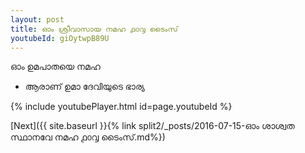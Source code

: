 ```yaml
---
layout: post
title: ഓം ശ്രീവാസായ നമഹ ൧൦൮ ടൈംസ്
youtubeId: giOytwpB89U
---
```

 
 
 ഓം ഉമപാതയെ നമഹ 
 
 -  ആരാണ് ഉമാ ദേവിയുടെ ഭാര്യ 
 
  
 
  
 
 
 
 
 
 


{% include youtubePlayer.html id=page.youtubeId %}
 
[Next]({{ site.baseurl }}{% link  split2/_posts/2016-07-15-ഓം ശാശ്വത സ്ഥാനവേ നമഹ ൧൦൮ ടൈംസ്.md%})
 
